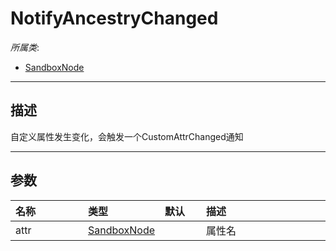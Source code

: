 # NotifyAncestryChanged

*所属类*:
* [SandboxNode](/Api/Classes/Base/SandboxNode.md)
------------------------------------------------------------------------------------------
## 描述

自定义属性发生变化，会触发一个CustomAttrChanged通知

------------------------------------------------------------------------------------------
## 参数

|<div style="width:100px">名称</div>|<div style="width:100px">类型</div>|<div style="width:50px">默认</div>|<div style="width:350px">描述</div>|
|:---|:---|:---|:---|
|attr|[SandboxNode](/Api/DataType/SandboxNode.md)||属性名|
